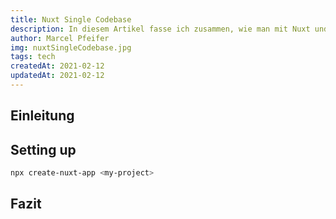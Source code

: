 ```yaml
---
title: Nuxt Single Codebase
description: In diesem Artikel fasse ich zusammen, wie man mit Nuxt und Capacitor aus einer Codebase eine Webseite, Android und iOS App baut.
author: Marcel Pfeifer
img: nuxtSingleCodebase.jpg
tags: tech
createdAt: 2021-02-12
updatedAt: 2021-02-12
---
```


## Einleitung

## Setting up

```bash
npx create-nuxt-app <my-project>
```

## Fazit
